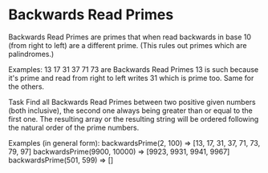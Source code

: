 # Backwards Read Primes

Backwards Read Primes are primes that when read backwards in base 10 (from right to left) are a different prime. (This
rules out primes which are palindromes.)

Examples:
13 17 31 37 71 73 are Backwards Read Primes 13 is such because it's prime and read from right to left writes 31 which is
prime too. Same for the others.

Task Find all Backwards Read Primes between two positive given numbers (both inclusive), the second one always being
greater than or equal to the first one. The resulting array or the resulting string will be ordered following the
natural order of the prime numbers.

Examples (in general form):
backwardsPrime(2, 100) => [13, 17, 31, 37, 71, 73, 79, 97] backwardsPrime(9900, 10000) => [9923, 9931, 9941, 9967]
backwardsPrime(501, 599) => []